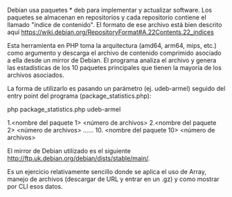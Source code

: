 Debian usa paquetes * deb para implementar y actualizar software. Los paquetes se almacenan en repositorios y cada repositorio contiene el llamado "índice de contenido".
El formato de ese archivo está bien descrito aquí https://wiki.debian.org/RepositoryFormat#A.22Contents.22_indices

Esta herramienta en PHP toma la arquitectura (amd64, arm64, mips, etc.) como argumento y descarga el archivo de contenido comprimido asociado a ella desde un mirror de Debian.
El programa analiza el archivo y genera las estadísticas de los 10 paquetes principales que tienen la mayoría de los archivos asociados.

La forma de utilizarlo es pasando un parámetro (ej. udeb-armel) seguido del entry point del programa (package_statistics.php):

php package_statistics.php udeb-armel

1.<nombre del paquete 1> <número de archivos>
2.<nombre del paquete 2> <número de archivos>
......
10. <nombre del paquete 10> <número de archivos>

El mirror de Debian utilizado es el siguiente http://ftp.uk.debian.org/debian/dists/stable/main/.

Es un ejercicio relativamente sencillo donde se aplica el uso de Array, manejo de archivos (descargar de URL y entrar en un .gz) y como mostrar por CLI esos datos.
